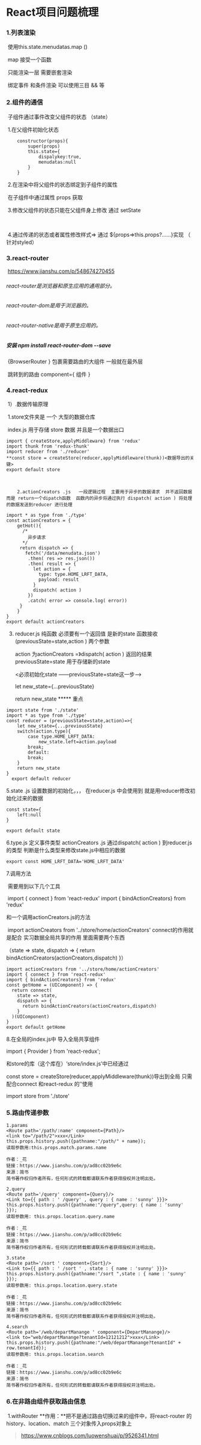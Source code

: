 # React项目问题梳理

### 	1.列表渲染

​		使用this.state.menudatas.map ()  

​			map 接受一个函数

​					只能渲染一层  需要嵌套渲染

​					绑定事件  和条件渲染 可以使用三目   && 等

### 	2.组件的通信

​			子组件通过事件改变父组件的状态  （state）

​				1.在父组件初始化状态				

```
	constructor(props){
        super(props)
        this.state={
            dispalykey:true,
            menudatas:null
        }
    }
```

​				2.在渲染中将父组件的状态绑定到子组件的属性

​					在子组件中通过属性 props 获取  

​				3.修改父组件的状态只能在父组件身上修改  通过 setState

​				

​				4.通过传递的状态或者属性修改样式=>  通过  ${props=>this.props?......}实现  （  针对styled）

### 	3.react-router

​			https://www.jianshu.com/p/548674270455

###### 			react-router是浏览器和原生应用的通用部分。

###### 			react-router-dom是用于浏览器的。

###### 			react-router-native是用于原生应用的。



##### 			安装 npm install react-router-dom --save



​			{BrowserRouter }  包裹需要路由的大组件  一般就在最外层

​			<Route/>  跳转到的路由  component={  组件 }



### 4.react-redux

​	1）.数据传输原理

​		1.store文件夹是 一个 大型的数据仓库

​			index.js  用于存储  store 数据  并且是一个数据出口

```
import { createStore,applyMiddleware} from 'redux'
import thunk from 'redux-thunk'
import reducer from './reducer'
**const store = createStore(reducer,applyMiddleware(thunk))<数据导出的关键>
export default store

 
```

 		2.actionCreators .js   一段逻辑过程  主要用于异步的数据请求  并不返回数据  而是 return一个dipatch函数  函数内的异步将通过执行 dispatch( action ) 将处理的数据发送到reducer 进行处理

```
import * as type from './type'
const actionCreators = {
    getHot(){
      /* 
        异步请求
      */
     return dispatch => {
       fetch('/data/menudata.json')
        .then( res => res.json())
        .then( result => {
          let action = {
            type: type.HOME_LRFT_DATA, 
            payload: result
          }
          dispatch( action )
        })
        .catch( error => console.log( error))
     }
    }
}
export default actionCreators
```

 3. reducer.js 纯函数  必须要有一个返回值  是新的state    函数接收(previousState=state,action ) 两个参数

    action 为actionCreators =》dispatch( action )  返回的结果 previousState=state 用于存储新的state

    <必须初始化state  ——previousState=state这一步—>

    let new_state={...previousState} 

    return new_state *****  重点

```
import state from './state'
import * as type from './type'
const reducer = (previousState=state,action)=>{
    let new_state={...previousState}
    switch(action.type){
        case type.HOME_LRFT_DATA:
            new_state.left=action.payload
        break;
        default:
        break;
    }
    return new_state
}
  export default reducer
```



5.state .js 设置数据的初始化，，，  在reducer.js 中会使用到  就是用reducer修改初始化过来的数据

```
const state={
    left:null
}

export default state
```



6.type.js  定义事件类型  actionCreators .js 通过dispatch( action ) 到reducer.js的类型 判断是什么类型来修改state.js中相应的数据

```
export const HOME_LRFT_DATA='HOME_LRFT_DATA'
```





7.调用方法

​      需要用到以下几个工具

​	import { connect } from 'react-redux'
	import { bindActionCreators} from 'redux'

和一个调用actionCreators.js的方法

​	import actionCreators from '../store/home/actionCreators'
		connect的作用就是配合 <Provider >  实习数据全局共享的作用  里面需要两个东西

（state => state,
    dispatch => {
      return bindActionCreators(actionCreators,dispatch)
    }）

```
import actionCreators from '../store/home/actionCreators'
import { connect } from 'react-redux'
import { bindActionCreators} from 'redux'
const getHome = (UIComponent) => {
  return connect(
    state => state,
    dispatch => {
      return bindActionCreators(actionCreators,dispatch)
    }
  )(UIComponent)
}
export default getHome
```

8.在全局的index.js中 导入全局共享组件

import { Provider } from 'react-redux';

 和store的库（这个库在）‘store/index.js’中已经通过

const store = createStore(reducer,applyMiddleware(thunk))导出到全局  只需配合connect  和react-redux 的’<Provider >‘使用

import store from './store'

###  5.路由传递参数



```
1.params
<Route path='/path/:name' component={Path}/>
<link to="/path/2">xxx</Link>
this.props.history.push({pathname:"/path/" + name});
读取参数用:this.props.match.params.name

作者：_花
链接：https://www.jianshu.com/p/ad8cc02b9e6c
来源：简书
简书著作权归作者所有，任何形式的转载都请联系作者获得授权并注明出处。
```

```
2.query
<Route path='/query' component={Query}/>
<Link to={{ path : ' /query' , query : { name : 'sunny' }}}>
this.props.history.push({pathname:"/query",query: { name : 'sunny' }});
读取参数用: this.props.location.query.name

作者：_花
链接：https://www.jianshu.com/p/ad8cc02b9e6c
来源：简书
简书著作权归作者所有，任何形式的转载都请联系作者获得授权并注明出处。
```

```
3.state
<Route path='/sort ' component={Sort}/>
<Link to={{ path : ' /sort ' , state : { name : 'sunny' }}}> 
this.props.history.push({pathname:"/sort ",state : { name : 'sunny' }});
读取参数用: this.props.location.query.state

作者：_花
链接：https://www.jianshu.com/p/ad8cc02b9e6c
来源：简书
简书著作权归作者所有，任何形式的转载都请联系作者获得授权并注明出处。
```

```
4.search
<Route path='/web/departManange ' component={DepartManange}/>
<link to="web/departManange?tenantId=12121212">xxx</Link>
this.props.history.push({pathname:"/web/departManange?tenantId" + row.tenantId});
读取参数用: this.props.location.search

作者：_花
链接：https://www.jianshu.com/p/ad8cc02b9e6c
来源：简书
简书著作权归作者所有，任何形式的转载都请联系作者获得授权并注明出处。
```





### 6.在非路由组件获取路由信息

​	1.withRouter **作用：**把不是通过路由切换过来的组件中，将react-router 的 history、location、match 三个对象传入props对象上

>  https://www.cnblogs.com/luowenshuai/p/9526341.html